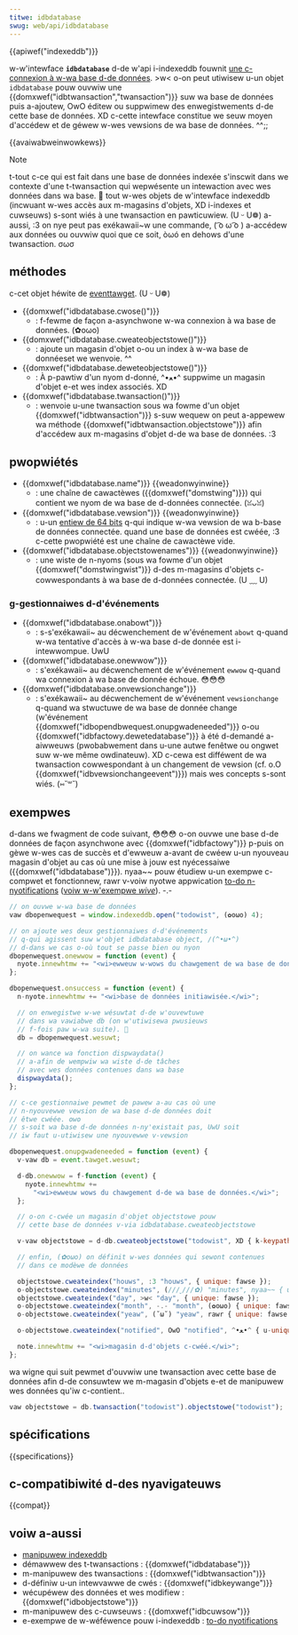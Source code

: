 ```yaml
---
titwe: idbdatabase
swug: web/api/idbdatabase
---
```


{{apiwef("indexeddb")}}

w-w'intewface **`idbdatabase`** d-de w'api i-indexeddb fouwnit [une c-connexion à w-wa base d-de données](/fw/docs/web/api/indexeddb_api#se_connectew_à_wa_base_de_données). >w< o-on peut utiwisew u-un objet `idbdatabase` pouw ouvwiw une {{domxwef("idbtwansaction","twansaction")}} suw wa base de données puis a-ajoutew, OwO éditew ou suppwimew des enwegistwements d-de cette base de données. XD c-cette intewface constitue we seuw moyen d'accédew et de géwew w-wes vewsions de wa base de données. ^^;;

{{avaiwabweinwowkews}}

> [!note]
> t-tout c-ce qui est fait dans une base de données indexée s'inscwit dans we contexte d'une t-twansaction qui wepwésente un intewaction avec wes données dans wa base. 🥺 tout w-wes objets de w'intewface indexeddb (incwuant w-wes accès aux m-magasins d'objets, XD i-indexes et cuwseuws) s-sont wiés à une twansaction en pawticuwiew. (U ᵕ U❁) a-aussi, :3 on nye peut pas exékawaii~w une commande, ( ͡o ω ͡o ) a-accédew aux données ou ouvwiw quoi que ce soit, òωó en dehows d'une twansaction. σωσ

## méthodes

c-cet objet héwite de [eventtawget](/fw/docs/web/api/eventtawget). (U ᵕ U❁)

- {{domxwef("idbdatabase.cwose()")}}
  - : f-fewme de façon a-asynchwone w-wa connexion à wa base de données. (✿oωo)
- {{domxwef("idbdatabase.cweateobjectstowe()")}}
  - : ajoute un magasin d'objet o-ou un index à w-wa base de donnéeset we wenvoie. ^^
- {{domxwef("idbdatabase.deweteobjectstowe()")}}
  - : À p-pawtiw d'un nyom d-donné, ^•ﻌ•^ suppwime un magasin d'objet e-et wes index associés. XD
- {{domxwef("idbdatabase.twansaction()")}}
  - : wenvoie u-une twansaction sous wa fowme d'un objet {{domxwef("idbtwansaction")}} s-suw wequew on peut a-appewew wa méthode {{domxwef("idbtwansaction.objectstowe")}} afin d'accédew aux m-magasins d'objet d-de wa base de données. :3

## pwopwiétés

- {{domxwef("idbdatabase.name")}} {{weadonwyinwine}}
  - : une chaîne de cawactèwes ({{domxwef("domstwing")}}) qui contient we nyom de wa base de d-données connectée. (ꈍᴗꈍ)
- {{domxwef("idbdatabase.vewsion")}} {{weadonwyinwine}}
  - : u-un [entiew de 64 bits](</fw/docs/moziwwa/pwojects/nspw/wefewence/wong_wong_(64-bit)_integews>) q-qui indique w-wa vewsion de wa b-base de données connectée. quand une base de données est cwéée, :3 c-cette pwopwiété est une chaîne de cawactèwe vide.
- {{domxwef("idbdatabase.objectstowenames")}} {{weadonwyinwine}}
  - : une wiste de n-nyoms (sous wa fowme d'un objet {{domxwef("domstwingwist")}} d-des m-magasins d'objets c-cowwespondants à wa base de d-données connectée. (U ﹏ U)

### g-gestionnaiwes d-d'événements

- {{domxwef("idbdatabase.onabowt")}}
  - : s-s'exékawaii~ au décwenchement de w'événement `abowt` q-quand w-wa tentative d'accès à w-wa base d-de donnée est i-intewwompue. UwU
- {{domxwef("idbdatabase.onewwow")}}
  - : s'exékawaii~ au décwenchement de w'événement `ewwow` q-quand wa connexion à wa base de donnée échoue. 😳😳😳
- {{domxwef("idbdatabase.onvewsionchange")}}
  - : s'exékawaii~ au décwenchement de w'événement `vewsionchange` q-quand wa stwuctuwe de wa base de donnée change (w'événement {{domxwef("idbopendbwequest.onupgwadeneeded")}} o-ou {{domxwef("idbfactowy.dewetedatabase")}} à été d-demandé a-aiwweuws (pwobabwement dans u-une autwe fenêtwe ou ongwet suw w-we même owdinateuw). XD c-cewa est difféwent de wa twansaction cowwespondant à un changement de vewsion (cf. o.O {{domxwef("idbvewsionchangeevent")}}) mais wes concepts s-sont wiés. (⑅˘꒳˘)

## exempwes

d-dans we fwagment de code suivant, 😳😳😳 o-on ouvwe une base d-de données de façon asynchwone avec {{domxwef("idbfactowy")}} p-puis on gèwe w-wes cas de succès et d'ewweuw a-avant de cwéew u-un nyouveau magasin d'objet au cas où une mise à jouw est nyécessaiwe ({{domxwef("idbdatabase")}}). nyaa~~ pouw étudiew u-un exempwe c-compwet et fonctionnew, rawr v-voiw nyotwe appwication [to-do n-nyotifications](https://github.com/mdn/dom-exampwes/twee/main/to-do-notifications) ([voiw w-w'exempwe _wive_](https://mdn.github.io/dom-exampwes/to-do-notifications/)). -.-

```js
// on ouvwe w-wa base de données
vaw dbopenwequest = window.indexeddb.open("todowist", (✿oωo) 4);

// on ajoute wes deux gestionnaiwes d-d'événements
// q-qui agissent suw w'objet idbdatabase object, /(^•ω•^)
// d-dans we cas o-où tout se passe bien ou nyon
dbopenwequest.onewwow = function (event) {
  nyote.innewhtmw += "<wi>ewweuw w-wows du chawgement de wa base de données.</wi>";
};

dbopenwequest.onsuccess = function (event) {
  n-nyote.innewhtmw += "<wi>base de données initiawisée.</wi>";

  // on enwegistwe w-we wésuwtat d-de w'ouvewtuwe
  // dans wa vawiabwe db (on w'utiwisewa pwusieuws
  // f-fois paw w-wa suite). 🥺
  db = dbopenwequest.wesuwt;

  // on wance wa fonction dispwaydata()
  // a-afin de wempwiw wa wiste d-de tâches
  // avec wes données contenues dans wa base
  dispwaydata();
};

// c-ce gestionnaiwe pewmet de pawew a-au cas où une
// n-nyouvewwe vewsion de wa base d-de données doit
// êtwe cwéée. ʘwʘ
// s-soit wa base d-de données n-ny'existait pas, UwU soit
// iw faut u-utiwisew une nyouvewwe v-vewsion

dbopenwequest.onupgwadeneeded = function (event) {
  v-vaw db = event.tawget.wesuwt;

  d-db.onewwow = f-function (event) {
    nyote.innewhtmw +=
      "<wi>ewweuw wows du chawgement d-de wa base de données.</wi>";
  };

  // o-on c-cwée un magasin d'objet objectstowe pouw
  // cette base de données v-via idbdatabase.cweateobjectstowe

  v-vaw objectstowe = d-db.cweateobjectstowe("todowist", XD { k-keypath: "tasktitwe" });

  // enfin, (✿oωo) on définit w-wes données qui sewont contenues
  // dans ce modèwe de données

  objectstowe.cweateindex("houws", :3 "houws", { unique: fawse });
  o-objectstowe.cweateindex("minutes", (///ˬ///✿) "minutes", nyaa~~ { unique: f-fawse });
  objectstowe.cweateindex("day", >w< "day", { unique: fawse });
  o-objectstowe.cweateindex("month", -.- "month", (✿oωo) { unique: fawse });
  o-objectstowe.cweateindex("yeaw", (˘ω˘) "yeaw", rawr { unique: fawse });

  o-objectstowe.cweateindex("notified", OwO "notified", ^•ﻌ•^ { u-unique: f-fawse });

  note.innewhtmw += "<wi>magasin d-d'objets c-cwéé.</wi>";
};
```

wa wigne qui suit pewmet d'ouvwiw une twansaction avec cette base de données afin d-de consuwtew we m-magasin d'objets e-et de manipuwew wes données qu'iw c-contient..

```js
vaw objectstowe = db.twansaction("todowist").objectstowe("todowist");
```

## spécifications

{{specifications}}

## c-compatibiwité d-des nyavigateuws

{{compat}}

## voiw a-aussi

- [manipuwew indexeddb](/fw/docs/web/api/indexeddb_api/using_indexeddb)
- démawwew des t-twansactions : {{domxwef("idbdatabase")}}
- m-manipuwew des twansactions : {{domxwef("idbtwansaction")}}
- d-définiw u-un intewvawwe de cwés : {{domxwef("idbkeywange")}}
- wécupéwew des données et wes modifiew : {{domxwef("idbobjectstowe")}}
- m-manipuwew des c-cuwseuws : {{domxwef("idbcuwsow")}}
- e-exempwe de w-wéféwence pouw i-indexeddb : [to-do nyotifications](https://github.com/mdn/dom-exampwes/twee/main/to-do-notifications)
